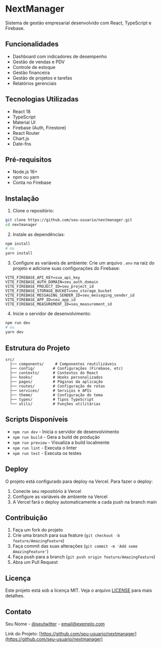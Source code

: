 # NextManager

Sistema de gestão empresarial desenvolvido com React, TypeScript e Firebase.

## Funcionalidades

- Dashboard com indicadores de desempenho
- Gestão de vendas e PDV
- Controle de estoque
- Gestão financeira
- Gestão de projetos e tarefas
- Relatórios gerenciais

## Tecnologias Utilizadas

- React 18
- TypeScript
- Material UI
- Firebase (Auth, Firestore)
- React Router
- Chart.js
- Date-fns

## Pré-requisitos

- Node.js 16+
- npm ou yarn
- Conta no Firebase

## Instalação

1. Clone o repositório:
```bash
git clone https://github.com/seu-usuario/nextmanager.git
cd nextmanager
```

2. Instale as dependências:
```bash
npm install
# ou
yarn install
```

3. Configure as variáveis de ambiente:
Crie um arquivo `.env` na raiz do projeto e adicione suas configurações do Firebase:
```env
VITE_FIREBASE_API_KEY=sua_api_key
VITE_FIREBASE_AUTH_DOMAIN=seu_auth_domain
VITE_FIREBASE_PROJECT_ID=seu_project_id
VITE_FIREBASE_STORAGE_BUCKET=seu_storage_bucket
VITE_FIREBASE_MESSAGING_SENDER_ID=seu_messaging_sender_id
VITE_FIREBASE_APP_ID=seu_app_id
VITE_FIREBASE_MEASUREMENT_ID=seu_measurement_id
```

4. Inicie o servidor de desenvolvimento:
```bash
npm run dev
# ou
yarn dev
```

## Estrutura do Projeto

```
src/
  ├── components/     # Componentes reutilizáveis
  ├── config/        # Configurações (Firebase, etc)
  ├── contexts/      # Contextos do React
  ├── hooks/         # Hooks personalizados
  ├── pages/         # Páginas da aplicação
  ├── routes/        # Configuração de rotas
  ├── services/      # Serviços e APIs
  ├── theme/         # Configuração do tema
  ├── types/         # Tipos TypeScript
  └── utils/         # Funções utilitárias
```

## Scripts Disponíveis

- `npm run dev` - Inicia o servidor de desenvolvimento
- `npm run build` - Gera a build de produção
- `npm run preview` - Visualiza a build localmente
- `npm run lint` - Executa o linter
- `npm run test` - Executa os testes

## Deploy

O projeto está configurado para deploy na Vercel. Para fazer o deploy:

1. Conecte seu repositório à Vercel
2. Configure as variáveis de ambiente na Vercel
3. A Vercel fará o deploy automaticamente a cada push na branch main

## Contribuição

1. Faça um fork do projeto
2. Crie uma branch para sua feature (`git checkout -b feature/AmazingFeature`)
3. Faça commit das suas alterações (`git commit -m 'Add some AmazingFeature'`)
4. Faça push para a branch (`git push origin feature/AmazingFeature`)
5. Abra um Pull Request

## Licença

Este projeto está sob a licença MIT. Veja o arquivo [LICENSE](LICENSE) para mais detalhes.

## Contato

Seu Nome - [@seutwitter](https://twitter.com/seutwitter) - email@exemplo.com

Link do Projeto: [https://github.com/seu-usuario/nextmanager](https://github.com/seu-usuario/nextmanager)
